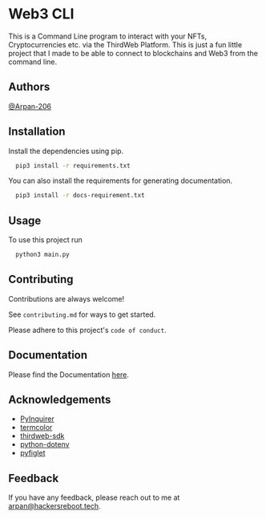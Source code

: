 
# Web3 CLI

This is a Command Line program to interact with your NFTs, Cryptocurrencies etc. via the ThirdWeb Platform. This is just a fun little project that I made to be able to connect to blockchains and Web3 from the command line.

## Authors

[@Arpan-206](https://github.com/Arpan-206)

## Installation

Install the dependencies using pip.

```bash
  pip3 install -r requirements.txt
```

You can also install the requirements for generating documentation.

```bash
  pip3 install -r docs-requirement.txt
```
## Usage

To use this project run

```bash
  python3 main.py
```


## Contributing

Contributions are always welcome!

See `contributing.md` for ways to get started.

Please adhere to this project's `code of conduct`.

## Documentation
Please find the Documentation
[here](https://web3cli.vercel.app/).


## Acknowledgements

* [PyInquirer](https://github.com/CITGuru/PyInquirer)
* [termcolor](https://pypi.org/project/termcolor/)
* [thirdweb-sdk](https://thirdweb.com)
* [python-dotenv](https://pypi.org/project/python-dotenv/)
* [pyfiglet](https://pypi.org/project/pyfiglet/)

## Feedback

If you have any feedback, please reach out to me at arpan@hackersreboot.tech.

